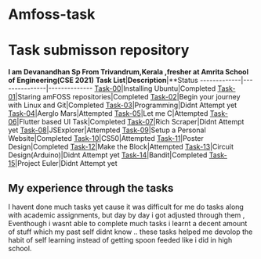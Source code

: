# Amfoss-task
# Task submisson  repository 
**I am Devanandhan Sp From Trivandrum,Kerala ,fresher at Amrita School of Engineering(CSE 2021)**
**Task List**|**Description**|**Status
-------------|---------------|--------------
[Task-00](https://github.com/devan021/amfoss-tasks/tree/master/task-00)|Installing Ubuntu|Completed
[Task-01](https://github.com/devan021/amfoss-task/tree/master/task-00)|Staring amFOSS repositories|Completed
[Task-02](https://github.com/devan021/amfoss-tasks/tree/master/task-02)|Begin your journey with Linux and Git|Completed
[Task-03](https://github.com/devan021/amfoss-tasks/tree/master/task-03)|Programming|Didnt Attempt yet
[Task-04](https://github.com/devan021/amfoss-tasks/tree/master/task-04)|Aerglo Mars|Attempted
[Task-05](https://github.com/devan021/amfoss-tasks/tree/master/task-05)|Let me C|Attempted 
[Task-06](https://github.com/devan021/amfoss-tasks/tree/master/task-06)|Flutter based UI Task|Completed
[Task-07](https://github.com/devan021/amfoss-tasks/tree/master/task-07)|Rich Scraper|Didnt Attempt yet
[Task-08](https://github.com/devan021/amfoss-tasks/tree/master/task-08)|JSExplorer|Attempted
[Task-09](https://github.com/devan021/amfoss-tasks/tree/master/task-09)|Setup a Personal Website|Completed
[Task-10](https://github.com/devan021/amfoss-tasks/tree/master/task-10)|CS50|Attempted
[Task-11](https://github.com/devan021/amfoss-tasks/tree/master/task-11)|Poster Design|Completed
[Task-12](https://github.com/devan021/amfoss-tasks/tree/master/task-12)|Make the Block|Attempted
[Task-13](https://github.com/devan021/amfoss-tasks/tree/master/task-13)|Circuit Design(Arduino)|Didnt Attempt yet
[Task-14](https://github.com/devan021/amfoss-tasks/tree/master/task-14)|Bandit|Completed
[Task-15](https://github.com/devan021/amfoss-tasks/tree/master/task-15)|Project Euler|Didnt Attempt yet
## My experience through the tasks
  I havent done much tasks yet cause it was difficult for me do tasks along with academic assignments, but day by day i got adjusted through them ,
  Eventhough i wasnt able to complete much tasks i learnt a decent amount of stuff which my past self didnt know .. these tasks helped me devolop the 
  habit of self learning instead of getting spoon feeded like i did in high  school.
